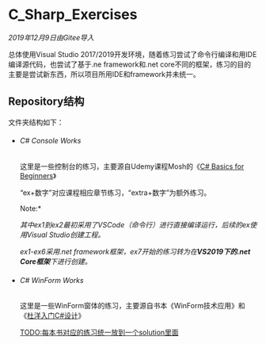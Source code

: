 # C_Sharp_Exercises

*2019年12月9日由Gitee导入*

总体使用Visual Studio 2017/2019开发环境，随着练习尝试了命令行编译和用IDE编译源代码，也尝试了基于.ne framework和.net core不同的框架，练习的目的主要是尝试新东西，所以项目所用IDE和framework并未统一。

## Repository结构

文件夹结构如下：

- ###### C# Console Works

  这里是一些控制台的练习，主要源自Udemy课程Mosh的《[C# Basics for Beginners](https://www.udemy.com/course/csharp-tutorial-for-beginners/)》

  “ex+数字”对应课程相应章节练习，“extra+数字”为额外练习。

  

  Note:*

  *其中ex1到ex2最初采用了VSCode（命令行）进行直接编译运行，后续的ex使用Visual Studio创建工程。*

  *ex1-ex6采用.net framework框架，ex7开始的练习转为在**VS2019下的.net Core框架**下进行创建。*

  

- ###### C# WinForm Works

  这里是一些WinForm窗体的练习，主要源自书本《WinForm技术应用》和《[杜洋入门C#设计](http://www.doyoung.net/video/C++++/index.html)》

  
  
  <u>TODO:每本书对应的练习统一放到一个solution里面</u> 
  
  